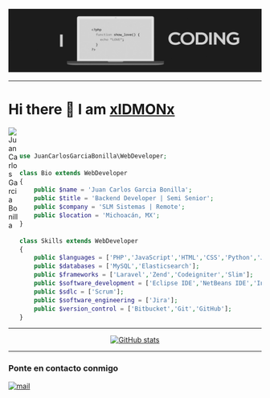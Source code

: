 ![me](images/I_LOVE_CODING.jpg)

---
# Hi there 👋 I am [xIDMONx](https://www.linkedin.com/in/xidmonx/)

<a href="https://www.linkedin.com/in/xidmonx/">
    <img align="left" alt="Juan Carlos Garcia Bonilla" width="22px" src="https://cdn.jsdelivr.net/npm/simple-icons@v3/icons/linkedin.svg"/>
</a>

<br><br>

```php
use JuanCarlosGarciaBonilla\WebDeveloper;

class Bio extends WebDeveloper
{
    public $name = 'Juan Carlos Garcia Bonilla'; 
    public $title = 'Backend Developer | Semi Senior'; 
    public $company = 'SLM Sistemas | Remote'; 
    public $location = 'Michoacán, MX'; 
}

class Skills extends WebDeveloper
{
    public $languages = ['PHP','JavaScript','HTML','CSS','Python','Java','TypeScript','C#','XML','JSON'];
    public $databases = ['MySQL','Elasticsearch'];
    public $frameworks = ['Laravel','Zend','Codeigniter','Slim'];
    public $software_development = ['Eclipse IDE','NetBeans IDE','IntelliJ IDEA','PhpStorm','Android Studio'];
    public $sdlc = ['Scrum'];
    public $software_engineering = ['Jira'];
    public $version_control = ['Bitbucket','Git','GitHub'];
}
```
---
<div style="text-align: center">
    <a href="https://github.com/anuraghazra/github-readme-stats">
        <img src="https://github-readme-stats.vercel.app/api?username=xIDMONx&show_icons=true&hide_border=true&count_private=true&theme=dark&locale=es" alt="GitHub stats">
    </a>
</div>

---

### Ponte en contacto conmigo
<a href="mailto:juancarlos.gb110493@gmail.com">
    <img src="https://www.vectorlogo.zone/logos/gmail/gmail-icon.svg" width="30px" alt="mail">
</a>

<p style="text-align: right">
    <img src="https://visitor-badge.glitch.me/badge?page_id=xidmonx" alt="">
</p>
